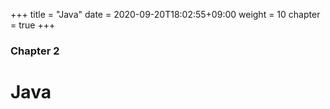 +++
title = "Java"
date = 2020-09-20T18:02:55+09:00
weight = 10
chapter = true
+++

### Chapter 2

# Java

